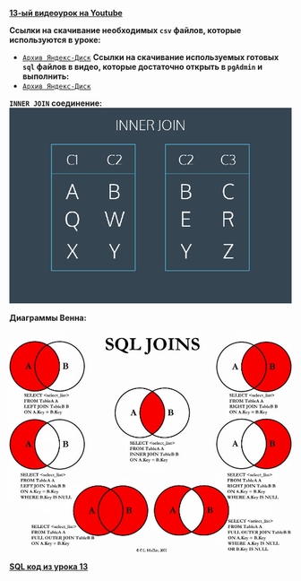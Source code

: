 [**13-ый видеоурок на Youtube**](https://youtu.be/vO0qLi2RjQs)

**Ccылки на скачивание необходимых `csv` файлов, которые используются в уроке:**<br>
- [`Архив Яндекс-Диск`](https://disk.yandex.ru/d/uMayiZg1CK6Eow)
**Ccылки на скачивание используемых готовых `sql` файлов в видео, которые достаточно открыть в `pgAdmin` и выполнить:**
- [`Архив Яндекс-Диск`](https://disk.yandex.ru/d/uMayiZg1CK6Eow)

**`INNER JOIN` соединение:**
![img](/Module2/L-13/images/INNER-JOIN.gif)

**Диаграммы Венна:**

![img](/Module2/L-13/images/D-venna.jpg)

[**SQL код из урока 13**](/Module2/L-13/SQLfiles/SQLForLesson13.sql)





